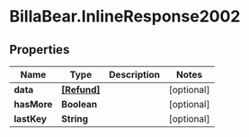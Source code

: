 # BillaBear.InlineResponse2002

## Properties
Name | Type | Description | Notes
------------ | ------------- | ------------- | -------------
**data** | [**[Refund]**](Refund.md) |  | [optional] 
**hasMore** | **Boolean** |  | [optional] 
**lastKey** | **String** |  | [optional] 

